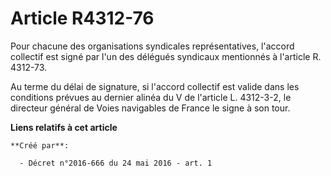 # Article R4312-76

Pour chacune des organisations syndicales représentatives, l'accord collectif est signé par l'un des délégués syndicaux
mentionnés à l'article R. 4312-73. 

Au terme du délai de signature, si l'accord collectif est valide dans les conditions prévues au dernier alinéa du V de
l'article L. 4312-3-2, le directeur général de Voies navigables de France le signe à son tour.

**Liens relatifs à cet article**

	**Créé par**:

	  - Décret n°2016-666 du 24 mai 2016 - art. 1
